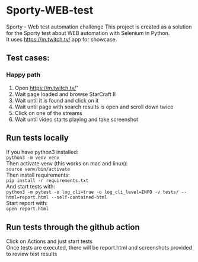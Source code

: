 # Sporty-WEB-test
Sporty - Web test automation challenge
This project is created as a solution for the Sporty test about WEB automation with Selenium in Python.  
It uses https://m.twitch.tv/ app for showcase.


## Test cases:

### Happy path
1. Open https://m.twitch.tv/"
2. Wait page loaded and browse StarCraft II
3. Wait until it is found and click on it
4. Wait until page with search results is open and scroll down twice
5. Click on one of the streams
6. Wait until video starts playing and take screenshot


## Run tests locally
If you have python3 installed:  
`python3 -m venv venv`  
Then activate venv (this works on mac and linux):  
`source venv/bin/activate`  
Then install requirements:  
`pip install -r requirements.txt`  
And start tests with:  
`python3 -m pytest -o log_cli=true -o log_cli_level=INFO -v tests/ --html=report.html --self-contained-html`  
Start report with:   
`open report.html`  

## Run tests through the github action
Click on Actions and just start tests  
Once tests are executed, there will be report.html and screenshots provided to review test results



